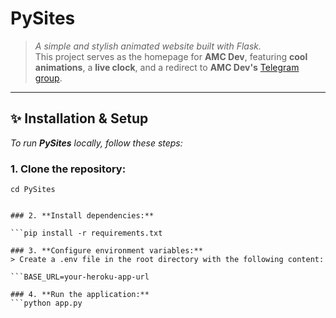 # **PySites**

> _A simple and stylish animated website built with Flask._  
> This project serves as the homepage for **AMC Dev**, featuring **cool animations**, a **live clock**, and a redirect to **AMC Dev's** [Telegram group](https://t.me/amcdevs).

---

## **✨ Installation & Setup**

_To run **PySites** locally, follow these steps:_

### 1. **Clone the repository:**

```git clone https://github.com/RangoZex/PySites.git
cd PySites


### 2. **Install dependencies:**

```pip install -r requirements.txt

### 3. **Configure environment variables:**
> Create a .env file in the root directory with the following content:

```BASE_URL=your-heroku-app-url

### 4. **Run the application:**
```python app.py
